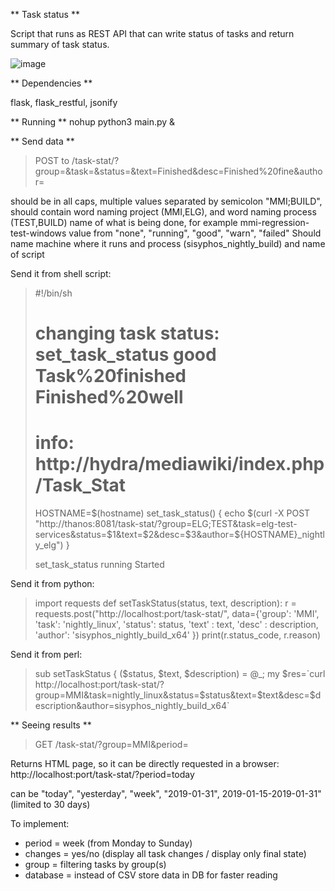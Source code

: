 ** Task status **

Script that runs as REST API that can write status of tasks and return summary of task status.

![image](https://user-images.githubusercontent.com/24545156/127509271-222ab811-1676-4953-96f5-eb2be3c9a79b.png)

** Dependencies **

flask, flask_restful, jsonify

** Running **
nohup python3 main.py &

** Send data **
> POST to /task-stat/?group=<group>&task=<task>&status=<status>&text=Finished&desc=Finished%20fine&author=<author>

<group> should be in all caps, multiple values separated by semicolon "MMI;BUILD", should contain word naming project (MMI,ELG), and word naming process (TEST,BUILD)
<task> name of what is being done, for example mmi-regression-test-windows
<status> value from "none", "running", "good", "warn", "failed"
<author> Should name machine where it runs and process (sisyphos_nightly_build) and name of script

Send it from shell script:
> #!/bin/sh
> # changing task status: set_task_status good Task%20finished Finished%20well
> # info: http://hydra/mediawiki/index.php/Task_Stat
> HOSTNAME=$(hostname)
> set_task_status() {
>    echo $(curl -X POST "http://thanos:8081/task-stat/?group=ELG;TEST&task=elg-test-services&status=$1&text=$2&desc=$3&author=${HOSTNAME}_nightly_elg")
> }
> 
> set_task_status running Started


Send it from python:
> import requests
> def setTaskStatus(status, text, description):
>     r = requests.post("http://localhost:port/task-stat/", data={'group': 'MMI', 'task': 'nightly_linux', 'status': status, 'text' : text, 'desc' : description, 'author': 'sisyphos_nightly_build_x64' })
>     print(r.status_code, r.reason)

Send it from perl:
> sub setTaskStatus {
>   ($status, $text, $description) = @_;
>  my $res=`curl http://localhost:port/task-stat/?group=MMI&task=nightly_linux&status=$status&text=$text&desc=$description&author=sisyphos_nightly_build_x64`

** Seeing results **
> GET /task-stat/?group=MMI&period=<period>

Returns HTML page, so it can be directly requested in a browser: http://localhost:port/task-stat/?period=today

<period> can be "today", "yesterday", "week", "2019-01-31", 2019-01-15-2019-01-31" (limited to 30 days)

To implement:
* period = week (from Monday to Sunday)
* changes = yes/no (display all task changes / display only final state)
* group = filtering tasks by group(s)
* database = instead of CSV store data in DB for faster reading
